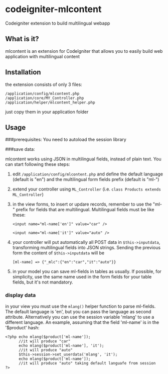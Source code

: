 codeigniter-mlcontent
=====================

Codeigniter extension to build multilingual webapp


What is it?
-----------

mlcontent is an extension for CodeIgniter that allows you to easily build web application with multilingual content

Installation
------------

the extension consists of only 3 files:

    /application/config/mlcontent.php
    /application/core/MY_Controller.php
    /application/helper/mlcontent_helper.php
    
just copy them in your application folder

Usage
-----

###prerequisites:
You need to autoload the session library

###save data:

mlcontent works using JSON in multilingual fields, instead of plain text. You can start following these steps:

1. edit `/application/config/mlcontent.php` and define the default language (default is "en") and the multilingual form fields prefix (default is "ml-")
2. extend your controller using `ML_Controller` (i.e. `class Products extends ML_Controller`)
3. in the view forms, to insert or updare records, remember to use the "ml-" prefix for fields that are multilingual. Multilingual fields must be like these:

    `<input name="ml-name['en']" value="car" />`
    
    `<input name="ml-name['it']" value="auto" />`
    
4. your controller will put automatically all POST data in `$this->inputdata`, transforming multilingual fields into JSON strings. Sending the previous form the content of `$this->inputdata` will be

    `[ml-name] => {"_mlc":{"en":"car","it":"auto"}}`
    
5. in your model you can save ml-fields in tables as usually. If possible, for simplicity, use the same name used in the form fields for your table fields, but it's not mandatory.

### display data

in your view you must use the `mlang()` helper function to parse ml-fields. The default language is 'en', but you can pass 
the language as second attribute. Alternatively you can use the session variable 'mlang' to use a different language. 
An example, assuming that the field 'ml-name' is in the '$product' hash:

    <?php echo mlang($product['ml-name']); 
          //it will produce "car"
          echo mlang($product['ml-name'], 'it');
          //it will produce "auto"
          $this->session->set_userdata('mlang', 'it');
          echo mlang($product['ml-name']);
          //it will produce "auto" taking default languafe from session
    ?>
    

    
